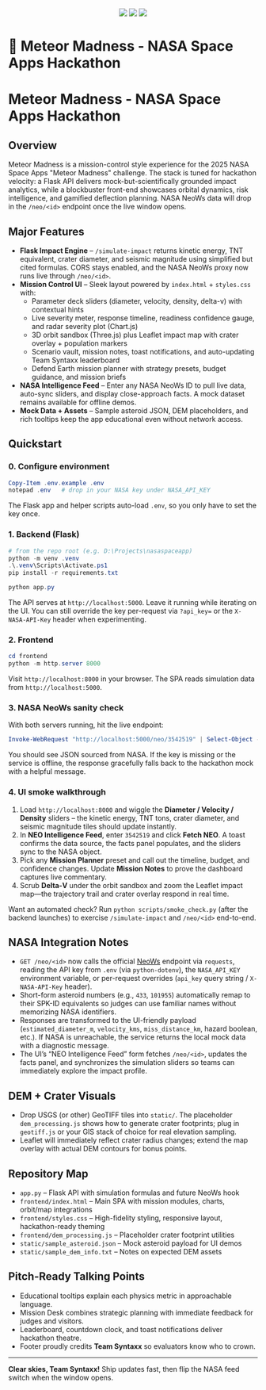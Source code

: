 <h3 align="center">
  <img src="https://img.shields.io/badge/NASA%20Space%20Apps-2025-blue?style=for-the-badge&logo=nasa" />
  <img src="https://img.shields.io/badge/Mission-Meteor%20Madness-orange?style=for-the-badge&logo=meteor" />
  <img src="https://img.shields.io/badge/Team-Syntax-green?style=for-the-badge&logo=rocket" />
</h3>

# 🚀 Meteor Madness - NASA Space Apps Hackathon

# Meteor Madness - NASA Space Apps Hackathon

## Overview
Meteor Madness is a mission-control style experience for the 2025 NASA Space Apps "Meteor Madness" challenge. The stack is tuned for hackathon velocity: a Flask API delivers mock-but-scientifically grounded impact analytics, while a blockbuster front-end showcases orbital dynamics, risk intelligence, and gamified deflection planning. NASA NeoWs data will drop in the `/neo/<id>` endpoint once the live window opens.

## Major Features
- **Flask Impact Engine** – `/simulate-impact` returns kinetic energy, TNT equivalent, crater diameter, and seismic magnitude using simplified but cited formulas. CORS stays enabled, and the NASA NeoWs proxy now runs live through `/neo/<id>`.
- **Mission Control UI** – Sleek layout powered by `index.html` + `styles.css` with:
  - Parameter deck sliders (diameter, velocity, density, delta-v) with contextual hints
  - Live severity meter, response timeline, readiness confidence gauge, and radar severity plot (Chart.js)
  - 3D orbit sandbox (Three.js) plus Leaflet impact map with crater overlay + population markers
  - Scenario vault, mission notes, toast notifications, and auto-updating Team Syntaxx leaderboard
  - Defend Earth mission planner with strategy presets, budget guidance, and mission briefs
- **NASA Intelligence Feed** – Enter any NASA NeoWs ID to pull live data, auto-sync sliders, and display close-approach facts. A mock dataset remains available for offline demos.
- **Mock Data + Assets** – Sample asteroid JSON, DEM placeholders, and rich tooltips keep the app educational even without network access.

## Quickstart

### 0. Configure environment
```powershell
Copy-Item .env.example .env
notepad .env   # drop in your NASA key under NASA_API_KEY
```
The Flask app and helper scripts auto-load `.env`, so you only have to set the key once.

### 1. Backend (Flask)
```powershell
# from the repo root (e.g. D:\Projects\nasaspaceapp)
python -m venv .venv
.\.venv\Scripts\Activate.ps1
pip install -r requirements.txt

python app.py
```
The API serves at `http://localhost:5000`. Leave it running while iterating on the UI. You can still override the key per-request via `?api_key=` or the `X-NASA-API-Key` header when experimenting.

### 2. Frontend
```powershell
cd frontend
python -m http.server 8000
```
Visit `http://localhost:8000` in your browser. The SPA reads simulation data from `http://localhost:5000`.

### 3. NASA NeoWs sanity check
With both servers running, hit the live endpoint:

```powershell
Invoke-WebRequest "http://localhost:5000/neo/3542519" | Select-Object -ExpandProperty Content
```
You should see JSON sourced from NASA. If the key is missing or the service is offline, the response gracefully falls back to the hackathon mock with a helpful message.

### 4. UI smoke walkthrough
1. Load `http://localhost:8000` and wiggle the **Diameter / Velocity / Density** sliders – the kinetic energy, TNT tons, crater diameter, and seismic magnitude tiles should update instantly.
2. In **NEO Intelligence Feed**, enter `3542519` and click **Fetch NEO**. A toast confirms the data source, the facts panel populates, and the sliders sync to the NASA object.
3. Pick any **Mission Planner** preset and call out the timeline, budget, and confidence changes. Update **Mission Notes** to prove the dashboard captures live commentary.
4. Scrub **Delta‑V** under the orbit sandbox and zoom the Leaflet impact map—the trajectory trail and crater overlay respond in real time.

Want an automated check? Run `python scripts/smoke_check.py` (after the backend launches) to exercise `/simulate-impact` and `/neo/<id>` end-to-end.

## NASA Integration Notes
- `GET /neo/<id>` now calls the official [NeoWs](https://api.nasa.gov/) endpoint via `requests`, reading the API key from `.env` (via `python-dotenv`), the `NASA_API_KEY` environment variable, or per-request overrides (`api_key` query string / `X-NASA-API-Key` header).
- Short-form asteroid numbers (e.g., `433`, `101955`) automatically remap to their SPK-ID equivalents so judges can use familiar names without memorizing NASA identifiers.
- Responses are transformed to the UI-friendly payload (`estimated_diameter_m`, `velocity_kms`, `miss_distance_km`, hazard boolean, etc.). If NASA is unreachable, the service returns the local mock data with a diagnostic message.
- The UI’s “NEO Intelligence Feed” form fetches `/neo/<id>`, updates the facts panel, and synchronizes the simulation sliders so teams can immediately explore the impact profile.

## DEM + Crater Visuals
- Drop USGS (or other) GeoTIFF tiles into `static/`. The placeholder `dem_processing.js` shows how to generate crater footprints; plug in `geotiff.js` or your GIS stack of choice for real elevation sampling.
- Leaflet will immediately reflect crater radius changes; extend the map overlay with actual DEM contours for bonus points.

## Repository Map
- `app.py` – Flask API with simulation formulas and future NeoWs hook
- `frontend/index.html` – Main SPA with mission modules, charts, orbit/map integrations
- `frontend/styles.css` – High-fidelity styling, responsive layout, hackathon-ready theming
- `frontend/dem_processing.js` – Placeholder crater footprint utilities
- `static/sample_asteroid.json` – Mock asteroid payload for UI demos
- `static/sample_dem_info.txt` – Notes on expected DEM assets

## Pitch-Ready Talking Points
- Educational tooltips explain each physics metric in approachable language.
- Mission Desk combines strategic planning with immediate feedback for judges and visitors.
- Leaderboard, countdown clock, and toast notifications deliver hackathon theatre.
- Footer proudly credits **Team Syntaxx** so evaluators know who to crown.

---

**Clear skies, Team Syntaxx!** Ship updates fast, then flip the NASA feed switch when the window opens.
